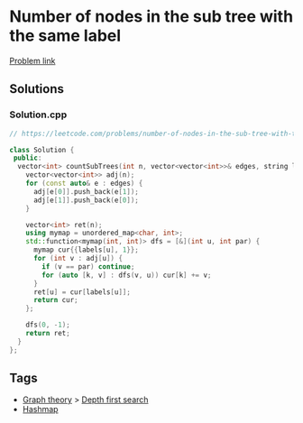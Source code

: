 # Number of nodes in the sub tree with the same label

[Problem link](https://leetcode.com/problems/number-of-nodes-in-the-sub-tree-with-the-same-label/)

## Solutions


### Solution.cpp
```cpp
// https://leetcode.com/problems/number-of-nodes-in-the-sub-tree-with-the-same-label/

class Solution {
 public:
  vector<int> countSubTrees(int n, vector<vector<int>>& edges, string labels) {
    vector<vector<int>> adj(n);
    for (const auto& e : edges) {
      adj[e[0]].push_back(e[1]);
      adj[e[1]].push_back(e[0]);
    }

    vector<int> ret(n);
    using mymap = unordered_map<char, int>;
    std::function<mymap(int, int)> dfs = [&](int u, int par) {
      mymap cur{{labels[u], 1}};
      for (int v : adj[u]) {
        if (v == par) continue;
        for (auto [k, v] : dfs(v, u)) cur[k] += v;
      }
      ret[u] = cur[labels[u]];
      return cur;
    };

    dfs(0, -1);
    return ret;
  }
};
```
## Tags

* [Graph theory](/README.md#Graph_theory) > [Depth first search](/README.md#Graph_theory-Depth_first_search)
* [Hashmap](/README.md#Hashmap)
